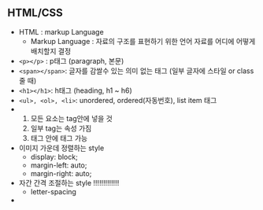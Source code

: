 ## HTML/CSS



* HTML : markup Language
  * Markup Language : 자료의 구조를 표현하기 위한 언어
    									자료를 어디에 어떻게 배치할지 결정
* `<p></p>` : p태그 (paragraph, 본문)
* `<span></span>`: 글자를 감쌀수 있는 의미 없는 태그 (일부 글자에 스타일 or class 줄 때)
* `<h1></h1>`: h태그 (heading, h1 ~ h6)
* `<ul>, <ol>, <li>`: unordered, ordered(자동번호), list item 태그
* 1. 모든 요소는 tag안에 넣을 것
  2. 일부 tag는 속성 가짐
  3. 태그 안에 태그 가능
* 이미지 가운데 정렬하는 style
  * display: block; 
  * margin-left: auto; 
  * margin-right: auto;
* 자간 간격 조절하는 style                     !!!!!!!!!!!!!
  * letter-spacing
* 

​	

